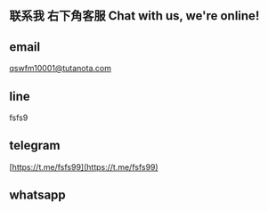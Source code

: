 ## 联系我 右下角客服  Chat with us, we're online!


<script src="//code.jivosite.com/widget/HRc5jxcFGw" async></script>


## email  
qswfm10001@tutanota.com





## line
fsfs9





## telegram   

[https://t.me/fsfs99](https://t.me/fsfs99)





## whatsapp

